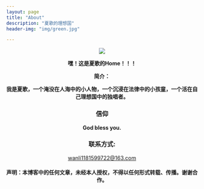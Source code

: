 ```yaml
---
layout: page
title: "About"
description: "夏歌的理想国" 
header-img: "img/green.jpg"

---
```

<center>

![](https://i.imgur.com/K0MNfKM.jpg)


**<center>嘿！这是夏歌的Home！！！**


**简介：**

**我是夏歌，一个淹没在人海中的小人物，一个沉浸在法律中的小孩童，一个活在自己理想国中的独唱者。**

### 信仰 ###

**God bless you.**

### 联系方式: ###

wanli1181599722@163.com

#### 声明：本博客中的任何文章，未经本人授权，不得以任何形式转载、传播。谢谢合作。 ####